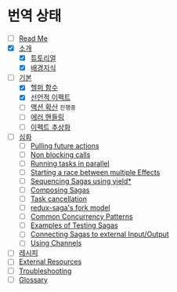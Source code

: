 # 번역 상태

* [ ] [Read Me](/README.md)
* [x] [소개](/introduction/README.md)
  * [x] [튜토리얼](/introduction/BeginnerTutorial.md)
  * [x] [배경지식](/introduction/SagaBackground.md) 
* [ ] [기본](/basics/README.md)
  * [x] [헬퍼 함수](/basics/UsingSagaHelpers.md)
  * [x] [선언적 이펙트](/basics/DeclarativeEffects.md)
  * [ ] [액션 확산](/basics/DispatchingActions.md) `진행중`
  * [ ] [에러 핸들링](/basics/ErrorHandling.md)
  * [ ] [이펙트 추상화](/basics/Effect.md)
* [ ] [심화](/advanced/README.md)
  * [ ] [Pulling future actions](/advanced/FutureActions.md)
  * [ ] [Non blocking calls](/advanced/NonBlockingCalls.md)
  * [ ] [Running tasks in parallel](/advanced/RunningTasksInParallel.md)
  * [ ] [Starting a race between multiple Effects](/advanced/RacingEffects.md)
  * [ ] [Sequencing Sagas using yield*](/advanced/SequencingSagas.md)
  * [ ] [Composing Sagas](/advanced/ComposingSagas.md)
  * [ ] [Task cancellation](/advanced/TaskCancellation.md)
  * [ ] [redux-saga's fork model](/advanced/ForkModel.md)
  * [ ] [Common Concurrency Patterns](/advanced/Concurrency.md)
  * [ ] [Examples of Testing Sagas](/advanced/Testing.md)
  * [ ] [Connecting Sagas to external Input/Output](/advanced/UsingRunSaga.md)
  * [ ] [Using Channels](/advanced/Channels.md)
* [ ] [레시피](/recipes/README.md)
* [ ] [External Resources](/ExternalResources.md)
* [ ] [Troubleshooting](/Troubleshooting.md)
* [ ] [Glossary](/Glossary.md)